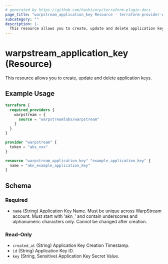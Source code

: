 ```yaml
---
# generated by https://github.com/hashicorp/terraform-plugin-docs
page_title: "warpstream_application_key Resource - terraform-provider-warpstream"
subcategory: ""
description: |-
  This resource allows you to create, update and delete application keys.
---
```


# warpstream_application_key (Resource)

This resource allows you to create, update and delete application keys.

## Example Usage

```terraform
terraform {
  required_providers {
    warpstream = {
      source = "warpstreamlabs/warpstream"
    }
  }
}

provider "warpstream" {
  token = "aks_xxx"
}

resource "warpstream_application_key" "example_application_key" {
  name = "akn_example_application_key"
}
```

<!-- schema generated by tfplugindocs -->
## Schema

### Required

- `name` (String) Application Key Name. Must be unique across WarpStream account. Must start with 'akn_' and contain underscores and alphanumeric characters only. Cannot be changed after creation.

### Read-Only

- `created_at` (String) Application Key Creation Timestamp.
- `id` (String) Application Key ID.
- `key` (String, Sensitive) Application Key Secret Value.
